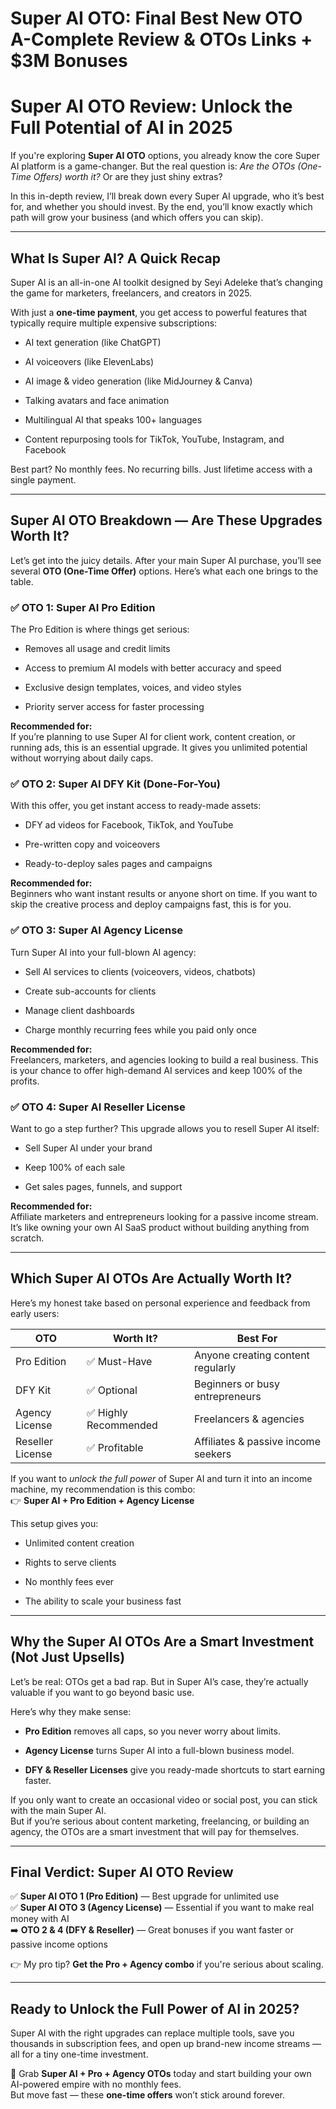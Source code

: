 # Super AI OTO: Final Best New OTO A-Complete Review & OTOs Links + $3M Bonuses
<h1 class="" data-start="151" data-end="213">Super AI OTO Review: Unlock the Full Potential of AI in 2025</h1>
<p class="" data-start="215" data-end="423">If you're exploring <strong data-start="235" data-end="251">Super AI OTO</strong> options, you already know the core Super AI platform is a game-changer. But the real question is: <em data-start="350" data-end="392">Are the OTOs (One-Time Offers) worth it?</em> Or are they just shiny extras?</p>
<p class="" data-start="425" data-end="639">In this in-depth review, I’ll break down every Super AI upgrade, who it’s best for, and whether you should invest. By the end, you’ll know exactly which path will grow your business (and which offers you can skip).</p>


<hr class="" data-start="641" data-end="644" />

<h2 class="" data-start="646" data-end="680">What Is Super AI? A Quick Recap</h2>
<p class="" data-start="682" data-end="818">Super AI is an all-in-one AI toolkit designed by Seyi Adeleke that’s changing the game for marketers, freelancers, and creators in 2025.</p>
<p class="" data-start="820" data-end="946">With just a <strong data-start="832" data-end="852">one-time payment</strong>, you get access to powerful features that typically require multiple expensive subscriptions:</p>

<ul data-start="947" data-end="1227">
 	<li class="" data-start="947" data-end="982">
<p class="" data-start="949" data-end="982">AI text generation (like ChatGPT)</p>
</li>
 	<li class="" data-start="983" data-end="1016">
<p class="" data-start="985" data-end="1016">AI voiceovers (like ElevenLabs)</p>
</li>
 	<li class="" data-start="1017" data-end="1072">
<p class="" data-start="1019" data-end="1072">AI image &amp; video generation (like MidJourney &amp; Canva)</p>
</li>
 	<li class="" data-start="1073" data-end="1109">
<p class="" data-start="1075" data-end="1109">Talking avatars and face animation</p>
</li>
 	<li class="" data-start="1110" data-end="1154">
<p class="" data-start="1112" data-end="1154">Multilingual AI that speaks 100+ languages</p>
</li>
 	<li class="" data-start="1155" data-end="1227">
<p class="" data-start="1157" data-end="1227">Content repurposing tools for TikTok, YouTube, Instagram, and Facebook</p>
</li>
</ul>
<p class="" data-start="1229" data-end="1320">Best part? No monthly fees. No recurring bills. Just lifetime access with a single payment.</p>


<hr class="" data-start="1322" data-end="1325" />

<h2 class="" data-start="1327" data-end="1383">Super AI OTO Breakdown — Are These Upgrades Worth It?</h2>
<p class="" data-start="1385" data-end="1548">Let’s get into the juicy details. After your main Super AI purchase, you’ll see several <strong data-start="1473" data-end="1497">OTO (One-Time Offer)</strong> options. Here’s what each one brings to the table.</p>

<h3 class="" data-start="1550" data-end="1583">✅ OTO 1: Super AI Pro Edition</h3>
<p class="" data-start="1584" data-end="1628">The Pro Edition is where things get serious:</p>

<ul data-start="1629" data-end="1829">
 	<li class="" data-start="1629" data-end="1666">
<p class="" data-start="1631" data-end="1666">Removes all usage and credit limits</p>
</li>
 	<li class="" data-start="1667" data-end="1727">
<p class="" data-start="1669" data-end="1727">Access to premium AI models with better accuracy and speed</p>
</li>
 	<li class="" data-start="1728" data-end="1782">
<p class="" data-start="1730" data-end="1782">Exclusive design templates, voices, and video styles</p>
</li>
 	<li class="" data-start="1783" data-end="1829">
<p class="" data-start="1785" data-end="1829">Priority server access for faster processing</p>
</li>
</ul>
<p class="" data-start="1831" data-end="2037"><strong data-start="1831" data-end="1851">Recommended for:</strong><br data-start="1851" data-end="1854" />If you’re planning to use Super AI for client work, content creation, or running ads, this is an essential upgrade. It gives you unlimited potential without worrying about daily caps.</p>

<h3 class="" data-start="2039" data-end="2083">✅ OTO 2: Super AI DFY Kit (Done-For-You)</h3>
<p class="" data-start="2084" data-end="2145">With this offer, you get instant access to ready-made assets:</p>

<ul data-start="2146" data-end="2273">
 	<li class="" data-start="2146" data-end="2195">
<p class="" data-start="2148" data-end="2195">DFY ad videos for Facebook, TikTok, and YouTube</p>
</li>
 	<li class="" data-start="2196" data-end="2229">
<p class="" data-start="2198" data-end="2229">Pre-written copy and voiceovers</p>
</li>
 	<li class="" data-start="2230" data-end="2273">
<p class="" data-start="2232" data-end="2273">Ready-to-deploy sales pages and campaigns</p>
</li>
</ul>
<p class="" data-start="2275" data-end="2442"><strong data-start="2275" data-end="2295">Recommended for:</strong><br data-start="2295" data-end="2298" />Beginners who want instant results or anyone short on time. If you want to skip the creative process and deploy campaigns fast, this is for you.</p>

<h3 class="" data-start="2444" data-end="2480">✅ OTO 3: Super AI Agency License</h3>
<p class="" data-start="2481" data-end="2526">Turn Super AI into your full-blown AI agency:</p>

<ul data-start="2527" data-end="2705">
 	<li class="" data-start="2527" data-end="2587">
<p class="" data-start="2529" data-end="2587">Sell AI services to clients (voiceovers, videos, chatbots)</p>
</li>
 	<li class="" data-start="2588" data-end="2621">
<p class="" data-start="2590" data-end="2621">Create sub-accounts for clients</p>
</li>
 	<li class="" data-start="2622" data-end="2648">
<p class="" data-start="2624" data-end="2648">Manage client dashboards</p>
</li>
 	<li class="" data-start="2649" data-end="2705">
<p class="" data-start="2651" data-end="2705">Charge monthly recurring fees while you paid only once</p>
</li>
</ul>
<p class="" data-start="2707" data-end="2883"><strong data-start="2707" data-end="2727">Recommended for:</strong><br data-start="2727" data-end="2730" />Freelancers, marketers, and agencies looking to build a real business. This is your chance to offer high-demand AI services and keep 100% of the profits.</p>

<h3 class="" data-start="2885" data-end="2923">✅ OTO 4: Super AI Reseller License</h3>
<p class="" data-start="2924" data-end="3001">Want to go a step further? This upgrade allows you to resell Super AI itself:</p>

<ul data-start="3002" data-end="3099">
 	<li class="" data-start="3002" data-end="3034">
<p class="" data-start="3004" data-end="3034">Sell Super AI under your brand</p>
</li>
 	<li class="" data-start="3035" data-end="3059">
<p class="" data-start="3037" data-end="3059">Keep 100% of each sale</p>
</li>
 	<li class="" data-start="3060" data-end="3099">
<p class="" data-start="3062" data-end="3099">Get sales pages, funnels, and support</p>
</li>
</ul>
<p class="" data-start="3101" data-end="3280"><strong data-start="3101" data-end="3121">Recommended for:</strong><br data-start="3121" data-end="3124" />Affiliate marketers and entrepreneurs looking for a passive income stream. It’s like owning your own AI SaaS product without building anything from scratch.</p>


<hr class="" data-start="3282" data-end="3285" />

<h2 class="" data-start="3287" data-end="3332">Which Super AI OTOs Are Actually Worth It?</h2>
<p class="" data-start="3334" data-end="3415">Here’s my honest take based on personal experience and feedback from early users:</p>

<div class="_tableContainer_16hzy_1">
<div class="_tableWrapper_16hzy_14 group flex w-fit flex-col-reverse" tabindex="-1">
<table class="w-fit min-w-(--thread-content-width)" data-start="3417" data-end="3747">
<thead data-start="3417" data-end="3447">
<tr data-start="3417" data-end="3447">
<th data-start="3417" data-end="3423" data-col-size="sm">OTO</th>
<th data-start="3423" data-end="3435" data-col-size="sm">Worth It?</th>
<th data-start="3435" data-end="3447" data-col-size="sm">Best For</th>
</tr>
</thead>
<tbody data-start="3482" data-end="3747">
<tr data-start="3482" data-end="3547">
<td data-start="3482" data-end="3496" data-col-size="sm">Pro Edition</td>
<td data-col-size="sm" data-start="3496" data-end="3510">✅ Must-Have</td>
<td data-col-size="sm" data-start="3510" data-end="3547">Anyone creating content regularly</td>
</tr>
<tr data-start="3548" data-end="3606">
<td data-start="3548" data-end="3558" data-col-size="sm">DFY Kit</td>
<td data-start="3558" data-end="3571" data-col-size="sm">✅ Optional</td>
<td data-start="3571" data-end="3606" data-col-size="sm">Beginners or busy entrepreneurs</td>
</tr>
<tr data-start="3607" data-end="3673">
<td data-start="3607" data-end="3624" data-col-size="sm">Agency License</td>
<td data-start="3624" data-end="3647" data-col-size="sm">✅ Highly Recommended</td>
<td data-col-size="sm" data-start="3647" data-end="3673">Freelancers &amp; agencies</td>
</tr>
<tr data-start="3674" data-end="3747">
<td data-start="3674" data-end="3693" data-col-size="sm">Reseller License</td>
<td data-col-size="sm" data-start="3693" data-end="3708">✅ Profitable</td>
<td data-col-size="sm" data-start="3708" data-end="3747">Affiliates &amp; passive income seekers</td>
</tr>
</tbody>
</table>
<div class="sticky end-(--thread-content-margin) h-0 self-end select-none">
<div class="absolute end-0 flex items-end"></div>
</div>
</div>
</div>
<p class="" data-start="3749" data-end="3919">If you want to <em data-start="3764" data-end="3787">unlock the full power</em> of Super AI and turn it into an income machine, my recommendation is this combo:<br data-start="3868" data-end="3871" />👉 <strong data-start="3874" data-end="3917">Super AI + Pro Edition + Agency License</strong></p>
<p class="" data-start="3921" data-end="3942">This setup gives you:</p>

<ul data-start="3943" data-end="4062">
 	<li class="" data-start="3943" data-end="3971">
<p class="" data-start="3945" data-end="3971">Unlimited content creation</p>
</li>
 	<li class="" data-start="3972" data-end="3997">
<p class="" data-start="3974" data-end="3997">Rights to serve clients</p>
</li>
 	<li class="" data-start="3998" data-end="4020">
<p class="" data-start="4000" data-end="4020">No monthly fees ever</p>
</li>
 	<li class="" data-start="4021" data-end="4062">
<p class="" data-start="4023" data-end="4062">The ability to scale your business fast</p>
</li>
</ul>

<hr class="" data-start="4064" data-end="4067" />

<h2 class="" data-start="4069" data-end="4135">Why the Super AI OTOs Are a Smart Investment (Not Just Upsells)</h2>
<p class="" data-start="4137" data-end="4257">Let’s be real: OTOs get a bad rap. But in Super AI’s case, they’re actually valuable if you want to go beyond basic use.</p>
<p class="" data-start="4259" data-end="4286">Here’s why they make sense:</p>

<ul data-start="4287" data-end="4510">
 	<li class="" data-start="4287" data-end="4355">
<p class="" data-start="4289" data-end="4355"><strong data-start="4289" data-end="4304">Pro Edition</strong> removes all caps, so you never worry about limits.</p>
</li>
 	<li class="" data-start="4356" data-end="4425">
<p class="" data-start="4358" data-end="4425"><strong data-start="4358" data-end="4376">Agency License</strong> turns Super AI into a full-blown business model.</p>
</li>
 	<li class="" data-start="4426" data-end="4510">
<p class="" data-start="4428" data-end="4510"><strong data-start="4428" data-end="4455">DFY &amp; Reseller Licenses</strong> give you ready-made shortcuts to start earning faster.</p>
</li>
</ul>
<p class="" data-start="4512" data-end="4759">If you only want to create an occasional video or social post, you can stick with the main Super AI.<br data-start="4612" data-end="4615" />But if you’re serious about content marketing, freelancing, or building an agency, the OTOs are a smart investment that will pay for themselves.</p>


<hr class="" data-start="4761" data-end="4764" />

<h2 class="" data-start="4766" data-end="4803">Final Verdict: Super AI OTO Review</h2>
<p class="" data-start="4805" data-end="5060">✅ <strong data-start="4807" data-end="4839">Super AI OTO 1 (Pro Edition)</strong> — Best upgrade for unlimited use<br data-start="4872" data-end="4875" />✅ <strong data-start="4877" data-end="4912">Super AI OTO 3 (Agency License)</strong> — Essential if you want to make real money with AI<br data-start="4963" data-end="4966" />➡️ <strong data-start="4969" data-end="4999">OTO 2 &amp; 4 (DFY &amp; Reseller)</strong> — Great bonuses if you want faster or passive income options</p>
<p class="" data-start="5062" data-end="5140">👉 My pro tip? <strong data-start="5077" data-end="5107">Get the Pro + Agency combo</strong> if you're serious about scaling.</p>


<hr class="" data-start="5142" data-end="5145" />

<h2 class="" data-start="5147" data-end="5195">Ready to Unlock the Full Power of AI in 2025?</h2>
<p class="" data-start="5197" data-end="5373">Super AI with the right upgrades can replace multiple tools, save you thousands in subscription fees, and open up brand-new income streams — all for a tiny one-time investment.</p>
<p class="" data-start="5375" data-end="5561">🚀 Grab <strong data-start="5383" data-end="5415">Super AI + Pro + Agency OTOs</strong> today and start building your own AI-powered empire with no monthly fees.<br data-start="5489" data-end="5492" />But move fast — these <strong data-start="5514" data-end="5533">one-time offers</strong> won’t stick around forever.</p>
